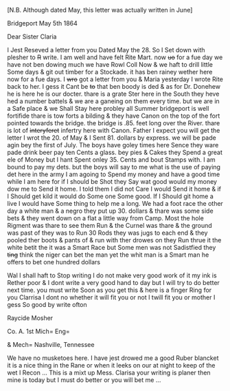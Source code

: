 [N.B. Although dated May, this letter was actually written in June]

Bridgeport May 5th 1864

Dear Sister Claria
	
I Jest Reseved a letter from you Dated May the 28. So I Set down with plesher to ~~R~~ write. I am well and have felt Rite Mart. now ~~uo~~ for a fue day we have not ben dowing much  we have Rowl Coll Now & we haft to drill little Some days & git out timber for a Stockade. it has ben rainey wether here now for a fue days. I ~~wro~~ got a letter from you & Maria yesterday  I wrote Rite back to her. I gess it Cant be ~~to~~ that ben boody is ded & as for Dr. Donehew he is here  he is our docter. thare is a grate Ster here in the South  they heve hed a number battels & we are a ganeing on them every time. but we are in a Safe place & we Shall Stay here probley all Summer  bridgeport is well fortifide  thare is tow forts a bilding & they have Canon on the top of the fort pointed towards the bridge. the bridge is .85. feet long over the River. thare is lot of ~~interyferet~~ infertry here with Canon. Father I expect you will get the letter I wrot the 20. of May & I Sent 81. dollars by express. we will be pade agin bey the first of July. The boys have goley times here Sence they ware pade  drink beer pay ten Cents a glass. bey pies & Cakes  they Spend a great ele of Money but I hant Spent onley 35. Cents and bout Stamps with. I am bound to pay my dets. but the boys will say to me what is the use of paying det here in the army  I am agoing to Spend my money and have a good time while I am here for if I should be Shot they Say wat good would my money dow me to Send it home. I told them I did not Care I would Send it home & if I Should get kild it would do Some one Some good. If I Should git home a live I would have Some thing to help me a long. We had a foot race the other day a white man & a negro they put up 30. dollars & thare was some side bets & they went down on a flat a little way from Camp. Most the hole Rigment was thare to see them Run & the Curnel was thare & the ground was past of they was to Run 30 Rods they was jugs to each end & they pooled ther boots & pants of & run with ther drowes on  they Run thrue it the white betit the  it was a Smart Race but Some men was not Sadistfied  they ~~ting~~ think the niger can bet the man yet the whit man is a Smart man  he offers to bet one hundred dollars  

Wal I shall haft to Stop writing I do not make very good work of it  my ink is Rether poor & I dont write a very good hand to day but I will try to do better next time. you must write Soon as you get this & here is a finger Ring for you Clarrisa  I dont no whether it will fit you or not  I twill fit you or mother I gess  So good by  write ofton

Raycide Mosher 

Co. A. 1st Mich= Eng= 

& Mech= Nashville, Tennessee

We have no musketoes here. I have jest drowed me a good Ruber blancket it is a nice thing in the Rane or when it leeks on our at night to keep of the wet I Recon ... This is a mixt up Mess. Clarisa your writing is planer then mine is today but I must do better or you will bet me ...
